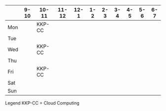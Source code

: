 
|   |9-10|10-11|11-12|12-1|1-2|2-3|3-4|4-5|5-6|6-7|
|---|---|---|---|---|---|---|---|---|---|---|
|Mon|   |KKP-CC|   |   |   |   |   |   |   |   |
|Tue|   |   |   |   |   |   |   |   |   |   |
|Wed|   |KKP-CC|   |   |   |   |   |   |   |   |
|Thu|   |   |   |   |   |   |   |   |   |   |
|Fri|   |KKP-CC|   |   |   |   |   |   |   |   |
|Sat|   |   |   |   |   |   |   |   |   |   |
|Sun|   |   |   |   |   |   |   |   |   |   |


Legend
KKP-CC = Cloud Computing

